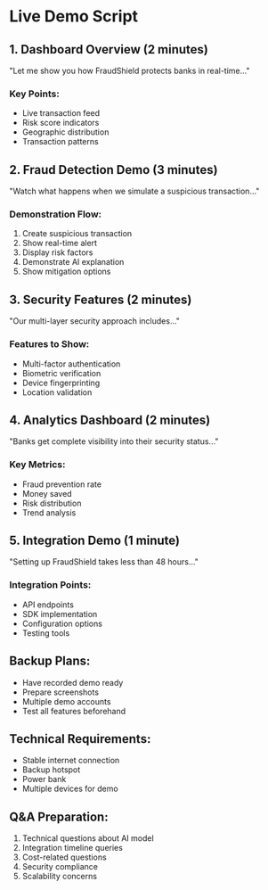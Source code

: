 # Live Demo Script

## 1. Dashboard Overview (2 minutes)
"Let me show you how FraudShield protects banks in real-time..."

### Key Points:
- Live transaction feed
- Risk score indicators
- Geographic distribution
- Transaction patterns

## 2. Fraud Detection Demo (3 minutes)
"Watch what happens when we simulate a suspicious transaction..."

### Demonstration Flow:
1. Create suspicious transaction
2. Show real-time alert
3. Display risk factors
4. Demonstrate AI explanation
5. Show mitigation options

## 3. Security Features (2 minutes)
"Our multi-layer security approach includes..."

### Features to Show:
- Multi-factor authentication
- Biometric verification
- Device fingerprinting
- Location validation

## 4. Analytics Dashboard (2 minutes)
"Banks get complete visibility into their security status..."

### Key Metrics:
- Fraud prevention rate
- Money saved
- Risk distribution
- Trend analysis

## 5. Integration Demo (1 minute)
"Setting up FraudShield takes less than 48 hours..."

### Integration Points:
- API endpoints
- SDK implementation
- Configuration options
- Testing tools

## Backup Plans:
- Have recorded demo ready
- Prepare screenshots
- Multiple demo accounts
- Test all features beforehand

## Technical Requirements:
- Stable internet connection
- Backup hotspot
- Power bank
- Multiple devices for demo

## Q&A Preparation:
1. Technical questions about AI model
2. Integration timeline queries
3. Cost-related questions
4. Security compliance
5. Scalability concerns